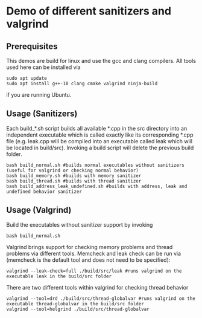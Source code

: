 # Demo of different sanitizers and valgrind

## Prerequisites

This demos are build for linux and use the gcc and clang compilers. All tools
used here can be installed via

```
sudo apt update
sudo apt install g++-10 clang cmake valgrind ninja-build
```

if you are running Ubuntu. 

## Usage (Sanitizers)

Each build_*.sh script builds all available *.cpp in the src directory into an independent
executable which is called exactly like its corresponding *.cpp file (e.g. leak.cpp will
be compiled into an executable called leak which will be located in build/src). Invoking a
build script will delete the previous build folder.

```
bash build_normal.sh #builds normal executables without sanitizers (useful for valgrind or checking normal behavior)
bash build_memory.sh #builds with memory sanitizer
bash build_thread.sh #builds with thread sanitizer
bash build_address_leak_undefined.sh #builds with address, leak and undefined behavior sanitizer
```

## Usage (Valgrind)

Build the executables without sanitizer support by invoking 

```
bash build_normal.sh 
```

Valgrind brings support for checking memory problems and thread problems via different tools.
Memcheck and leak check can be run via (memcheck is the default tool and does not need to be specified):

```
valgrind --leak-check=full ./build/src/leak #runs valgrind on the executable leak in the build/src folder 
```

There are two different tools within valgrind for checking thread behavior

```
valgrind --tool=drd ./build/src/thread-globalvar #runs valgrind on the executable thread-globalvar in the build/src folder 
valgrind --tool=helgrind ./build/src/thread-globalvar
```
